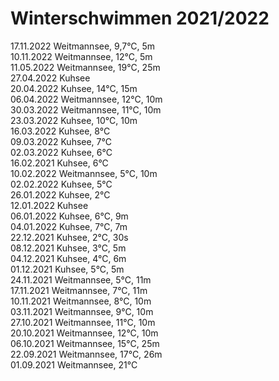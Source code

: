 # Winterschwimmen 2021/2022

17.11.2022 Weitmannsee, 9,7°C, 5m<br>
10.11.2022 Weitmannsee, 12°C, 5m<br>
11.05.2022 Weitmannsee, 19°C, 25m<br>
27.04.2022 Kuhsee<br>
20.04.2022 Kuhsee, 14°C, 15m<br>
06.04.2022 Weitmannsee, 12°C, 10m<br>
30.03.2022 Weitmannsee, 11°C, 10m<br>
23.03.2022 Kuhsee, 10°C, 10m<br>
16.03.2022 Kuhsee, 8°C<br>
09.03.2022 Kuhsee, 7°C<br>
02.03.2022 Kuhsee, 6°C<br>
16.02.2021 Kuhsee, 6°C<br>
10.02.2022 Weitmannsee, 5°C, 10m<br>
02.02.2022 Kuhsee, 5°C<br>
26.01.2022 Kuhsee, 2°C<br>
12.01.2022 Kuhsee<br>
06.01.2022 Kuhsee, 6°C, 9m<br>
04.01.2022 Kuhsee, 7°C, 7m<br>
22.12.2021 Kuhsee, 2°C, 30s<br>
08.12.2021 Kuhsee, 3°C, 5m<br>
04.12.2021 Kuhsee, 4°C, 6m<br>
01.12.2021 Kuhsee, 5°C, 5m<br>
24.11.2021 Weitmannsee, 5°C, 11m<br>
17.11.2021 Weitmannsee, 7°C, 11m<br>
10.11.2021 Weitmannsee, 8°C, 10m<br>
03.11.2021 Weitmannsee, 9°C, 10m<br>
27.10.2021 Weitmannsee, 11°C, 10m<br>
20.10.2021 Weitmannsee, 12°C, 10m<br>
06.10.2021 Weitmannsee, 15°C, 25m<br>
22.09.2021 Weitmannsee, 17°C, 26m<br>
01.09.2021 Weitmannsee, 21°C

